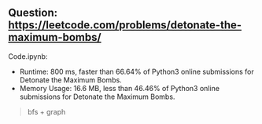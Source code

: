 ## Question: https://leetcode.com/problems/detonate-the-maximum-bombs/

Code.ipynb:
* Runtime: 800 ms, faster than 66.64% of Python3 online submissions for Detonate the Maximum Bombs.
* Memory Usage: 16.6 MB, less than 46.46% of Python3 online submissions for Detonate the Maximum Bombs.
> bfs + graph
